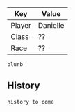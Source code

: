 | Key | Value |
|-----|-------|
| Player | Danielle |
| Class | ?? |
| Race | ?? |

`blurb`

## History

`history to come`
